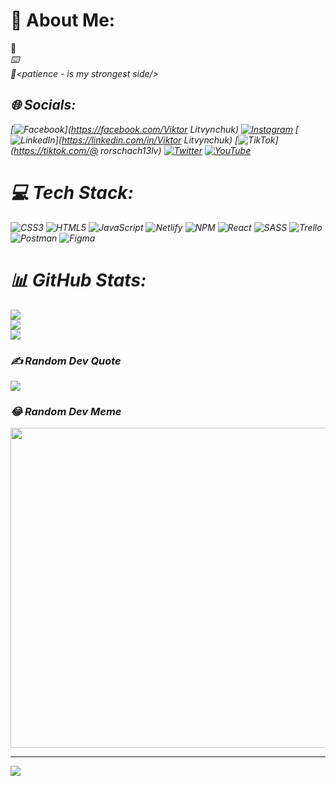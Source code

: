 # 💫 About Me:

👀<I am currently studying to do a lot of good things/><br>⌨️<I hope I will a worthy developer among the cool ones/><br>🦥<patience - is my strongest side/>

## 🌐 Socials:

[![Facebook](https://img.shields.io/badge/Facebook-%231877F2.svg?logo=Facebook&logoColor=white)](https://facebook.com/Viktor Litvynchuk) [![Instagram](https://img.shields.io/badge/Instagram-%23E4405F.svg?logo=Instagram&logoColor=white)](https://instagram.com/rorschach_13) [![LinkedIn](https://img.shields.io/badge/LinkedIn-%230077B5.svg?logo=linkedin&logoColor=white)](https://linkedin.com/in/Viktor Litvynchuk) [![TikTok](https://img.shields.io/badge/TikTok-%23000000.svg?logo=TikTok&logoColor=white)](https://tiktok.com/@ rorschach13lv) [![Twitter](https://img.shields.io/badge/Twitter-%231DA1F2.svg?logo=Twitter&logoColor=white)](https://twitter.com/@LitvynchukV) [![YouTube](https://img.shields.io/badge/YouTube-%23FF0000.svg?logo=YouTube&logoColor=white)](https://youtube.com/c/https://www.youtube.com/channel/UC5jx_aTGhMDEdwarzQTSMCg)

# 💻 Tech Stack:

![CSS3](https://img.shields.io/badge/css3-%231572B6.svg?style=for-the-badge&logo=css3&logoColor=white) ![HTML5](https://img.shields.io/badge/html5-%23E34F26.svg?style=for-the-badge&logo=html5&logoColor=white) ![JavaScript](https://img.shields.io/badge/javascript-%23323330.svg?style=for-the-badge&logo=javascript&logoColor=%23F7DF1E) ![Netlify](https://img.shields.io/badge/netlify-%23000000.svg?style=for-the-badge&logo=netlify&logoColor=#00C7B7) ![NPM](https://img.shields.io/badge/NPM-%23000000.svg?style=for-the-badge&logo=npm&logoColor=white) ![React](https://img.shields.io/badge/react-%2320232a.svg?style=for-the-badge&logo=react&logoColor=%2361DAFB) ![SASS](https://img.shields.io/badge/SASS-hotpink.svg?style=for-the-badge&logo=SASS&logoColor=white) ![Trello](https://img.shields.io/badge/Trello-%23026AA7.svg?style=for-the-badge&logo=Trello&logoColor=white) ![Postman](https://img.shields.io/badge/Postman-FF6C37?style=for-the-badge&logo=postman&logoColor=white) ![Figma](https://img.shields.io/badge/figma-%23F24E1E.svg?style=for-the-badge&logo=figma&logoColor=white)

# 📊 GitHub Stats:

![](https://github-readme-stats.vercel.app/api?username=Vendettich13&theme=nightowl&hide_border=true&include_all_commits=true&count_private=false)<br/>
![](https://github-readme-streak-stats.herokuapp.com/?user=Vendettich13&theme=nightowl&hide_border=true)<br/>
![](https://github-readme-stats.vercel.app/api/top-langs/?username=Vendettich13&theme=nightowl&hide_border=true&include_all_commits=true&count_private=false&layout=compact)

### ✍️ Random Dev Quote

![](https://quotes-github-readme.vercel.app/api?type=vetical&theme=dark)

### 😂 Random Dev Meme

<img src="https://random-memer.herokuapp.com/" width="512px"/>

---

[![](https://visitcount.itsvg.in/api?id=Vendettich13&icon=2&color=11)](https://visitcount.itsvg.in)
